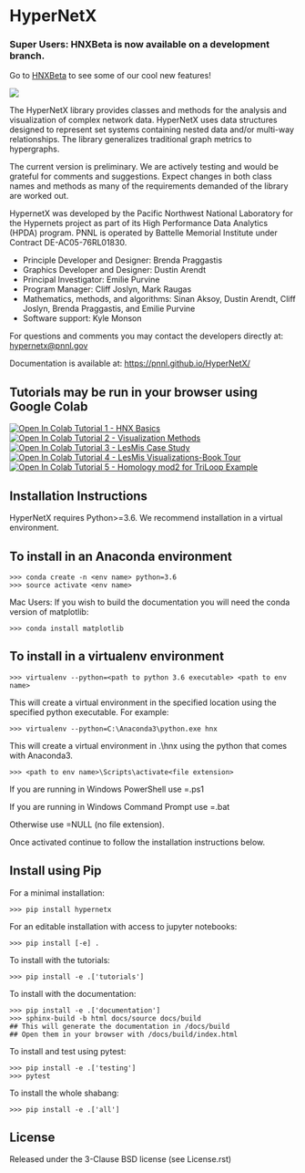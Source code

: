 HyperNetX
=========

### Super Users: HNXBeta is now available on a development branch. 
Go to 
<a href="https://github.com/pnnl/HyperNetX/tree/hnxbeta" target="_blank">HNXBeta</a>
to see some of our cool new features!

![](docs/source/images/hnxbasics.png)

The HyperNetX library provides classes and methods for the analysis and visualization of complex network data. HyperNetX uses data structures designed to represent set systems containing nested data and/or multi-way relationships. The library generalizes traditional graph metrics to hypergraphs.

The current version is preliminary. We are actively testing and would be grateful for comments and suggestions.  Expect changes in both class names and methods as many of the requirements demanded of the library are worked out. 

HypernetX was developed by the Pacific Northwest National Laboratory for the Hypernets project as part of its High Performance Data Analytics (HPDA) program. PNNL is operated by Battelle Memorial Institute under Contract DE-AC05-76RL01830.

* Principle Developer and Designer: Brenda Praggastis
* Graphics Developer and Designer: Dustin Arendt
* Principal Investigator: Emilie Purvine
* Program Manager: Cliff Joslyn, Mark Raugas
* Mathematics, methods, and algorithms: Sinan Aksoy, Dustin Arendt, Cliff Joslyn, Brenda Praggastis, and Emilie Purvine
* Software support: Kyle Monson

For questions and comments you may contact the developers directly at:  
	hypernetx@pnnl.gov

Documentation is available at: https://pnnl.github.io/HyperNetX/

Tutorials may be run in your browser using Google Colab
-------------------------------------------------------

<a href="https://colab.research.google.com/github/pnnl/HyperNetX/blob/master/tutorials/Tutorial%201%20-%20HNX%20Basics.ipynb" target="_blank">

  <img src="https://colab.research.google.com/assets/colab-badge.svg" alt="Open In Colab"/>
	<span style={'margin-left':5px}>Tutorial 1 - HNX Basics</span>
</a>
</br>
<a href="https://colab.research.google.com/github/pnnl/HyperNetX/blob/master/tutorials/Tutorial%202%20-%20Visualization%20Methods.ipynb" target="_blank">


  <img src="https://colab.research.google.com/assets/colab-badge.svg" alt="Open In Colab"/>
	<span style={'margin-left':5px}>Tutorial 2 - Visualization Methods</span>
</a>
</br>
<a href="https://colab.research.google.com/github/pnnl/HyperNetX/blob/master/tutorials/Tutorial%203%20-%20LesMis%20Case%20Study.ipynb" target="_blank">


  <img src="https://colab.research.google.com/assets/colab-badge.svg" alt="Open In Colab"/>
	<span style={'margin-left':5px}>Tutorial 3 - LesMis Case Study</span>
</a>
</br>
<a href="https://colab.research.google.com/github/pnnl/HyperNetX/blob/master/tutorials/Tutorial%204%20-%20LesMis%20Visualizations-BookTour.ipynb" target="_blank">


  <img src="https://colab.research.google.com/assets/colab-badge.svg" alt="Open In Colab"/>
	<span style={'margin-left':5px}>Tutorial 4 - LesMis Visualizations-Book Tour</span>
</a>
</br>
<a href="https://colab.research.google.com/github/pnnl/HyperNetX/blob/master/tutorials/Tutorial%205%20-%20Homology%20mod%202%20for%20TriLoop%20Example.ipynb" target="_blank">

  <img src="https://colab.research.google.com/assets/colab-badge.svg" alt="Open In Colab"/>
	<span style={'margin-left':5px}>Tutorial 5 - Homology mod2 for TriLoop Example</span>
</a>

	

Installation Instructions
-------------------------

HyperNetX requires Python>=3.6.
We recommend installation in a virtual environment.

To install in an Anaconda environment
-------------------------------------

	>>> conda create -n <env name> python=3.6
	>>> source activate <env name> 

Mac Users: If you wish to build the documentation you will need
the conda version of matplotlib:
	
	>>> conda install matplotlib

To install in a virtualenv environment
--------------------------------------

	>>> virtualenv --python=<path to python 3.6 executable> <path to env name>

This will create a virtual environment in the specified location using
the specified python executable. For example:

	>>> virtualenv --python=C:\Anaconda3\python.exe hnx

This will create a virtual environment in .\hnx using the python
that comes with Anaconda3.

	>>> <path to env name>\Scripts\activate<file extension>

If you are running in Windows PowerShell use <file extension>=.ps1

If you are running in Windows Command Prompt use <file extension>=.bat

Otherwise use <file extension>=NULL (no file extension).

Once activated continue to follow the installation instructions below.


Install using Pip
-----------------

For a minimal installation:

	>>> pip install hypernetx

For an editable installation with access to jupyter notebooks: 

    >>> pip install [-e] .

To install with the tutorials: 

	>>> pip install -e .['tutorials']

To install with the documentation: 
	
	>>> pip install -e .['documentation']
	>>> sphinx-build -b html docs/source docs/build 
	## This will generate the documentation in /docs/build
	## Open them in your browser with /docs/build/index.html

To install and test using pytest:

	>>> pip install -e .['testing']
	>>> pytest

To install the whole shabang:

	>>> pip install -e .['all']

License
-------

Released under the 3-Clause BSD license (see License.rst)


